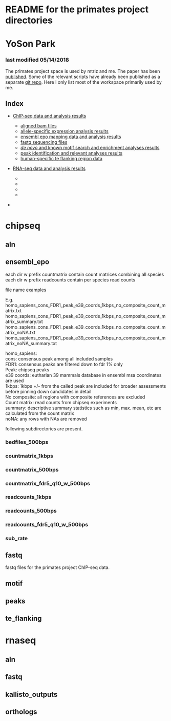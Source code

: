 

# README for the primates project directories
# YoSon Park

### last modified 05/14/2018


The primates project space is used by mtriz and me. The paper has been [published](https://www.ncbi.nlm.nih.gov/pubmed/28855262). Some of the relevant scripts have already been published as a separate [git repo](https://github.com/ypar/cre_evo_primates). Here I only list most of the workspace primarily used by me.



## Index 

<!--ts-->


* [ChIP-seq data and analysis results](#chipseq)
  * [aligned bam files](#aln)
  * [allele-specific expression analysis results](#ase)
  * [ensembl epo mapping data and analysis results](#ensembl_epo)
  * [fastq sequencing files](#fastq)
  * [_de novo_ and known motif search and enrichment analyses results](#motif)
  * [peak identification and relevant analyses results](#peaks)
  * [human-specific te flanking region data](#te_flanking)

* [RNA-seq data and analysis results](#rnaseq)
  * [](#)
  * [](#)
  * [](#)
  * [](#)
* [](#)


<!--te-->




# chipseq

## aln



## ensembl_epo

each dir w prefix countmatrix contain count matrices combining all species  
each dir w prefix readcounts contain per species read counts  

file name examples  

E.g.  
homo_sapiens_cons_FDR1_peak_e39_coords_1kbps_no_composite_count_matrix.txt  
homo_sapiens_cons_FDR1_peak_e39_coords_1kbps_no_composite_count_matrix_summary.txt  
homo_sapiens_cons_FDR1_peak_e39_coords_1kbps_no_composite_count_matrix_noNA.txt   
homo_sapiens_cons_FDR1_peak_e39_coords_1kbps_no_composite_count_matrix_noNA_summary.txt   


homo_sapiens: <prefix for reference species>   
cons: consensus peak among all included samples   
FDR1: consensus peaks are filtered down to fdr 1% only   
Peak: chipseq peaks   
e39 coords: eutharian 39 mammals database in ensembl msa coordinates are used  
1kbps: 1kbps +/- from the called peak are included for broader assessments before pinning down candidates in detail  
No composite: all regions with composite references are excluded    
Count matrix: read counts from chipseq experiments  
summary: descriptive summary statistics such as min, max. mean, etc are calculated from the count matrix  
noNA: any rows with NAs are removed  

following subdirectories are present.

### bedfiles_500bps  
### countmatrix_1kbps  
### countmatrix_500bps	
### countmatrix_fdr5_q10_w_500bps  
### readcounts_1kbps  
### readcounts_500bps  
### readcounts_fdr5_q10_w_500bps  
### sub_rate



## fastq

fastq files for the primates project ChIP-seq data.


## motif

## peaks

## te_flanking





# rnaseq


## aln


## fastq


## kallisto_outputs


## orthologs









